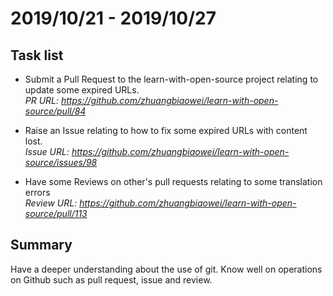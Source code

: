# 2019/10/21 - 2019/10/27

## Task list

- Submit a Pull Request to the learn-with-open-source project relating to update some expired URLs. 
  <br/>*PR URL: https://github.com/zhuangbiaowei/learn-with-open-source/pull/84*

- Raise an Issue relating to how to fix some expired URLs with content lost.
  <br/> *Issue URL: https://github.com/zhuangbiaowei/learn-with-open-source/issues/98*
  
- Have some Reviews on other's pull requests relating to some translation errors
  <br/> *Review URL: https://github.com/zhuangbiaowei/learn-with-open-source/pull/113*
  
## Summary
Have a deeper understanding about the use of git. Know well on operations on Github such as pull request, issue and review.
